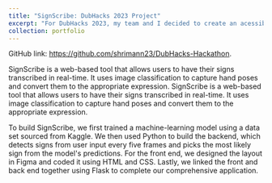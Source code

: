 ```yaml
---
title: "SignScribe: DubHacks 2023 Project"
excerpt: "For DubHacks 2023, my team and I decided to create an acessibility tool to aid those who use American Sign Language. We developed SignScribe, a web-based tool that allows users to have their signs transcribed in real-time. SignScribe was developed using machine learning image classification, Python, Flask, HTML and CSS. DubHacks 2023 was my first in-person hackathon; it was a pleasure working on SignScribe with my amazing teammates (Trisha, Jules, and Arya)! <br/><img src='/images/signscribe.png'>"
collection: portfolio
---
```


GitHub link: https://github.com/shrimann23/DubHacks-Hackathon.

SignScribe is a web-based tool that allows users to have their signs transcribed in real-time. It uses image classification to capture hand poses and convert them to the appropriate expression. SignScribe is a web-based tool that allows users to have their signs transcribed in real-time. It uses image classification to capture hand poses and convert them to the appropriate expression.

To build SignScribe, we first trained a machine-learning model using a data set sourced from Kaggle. We then used Python to build the backend, which detects signs from user input every five frames and picks the most likely sign from the model's predictions. For the front end, we designed the layout in Figma and coded it using HTML and CSS. Lastly, we linked the front and back end together using Flask to complete our comprehensive application. 